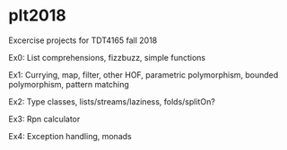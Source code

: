 # plt2018
Excercise projects for TDT4165 fall 2018

Ex0: List comprehensions, fizzbuzz, simple functions

Ex1: Currying, map, filter, other HOF, parametric polymorphism, bounded polymorphism, pattern matching

Ex2: Type classes, lists/streams/laziness, folds/splitOn?

Ex3: Rpn calculator

Ex4: Exception handling, monads
